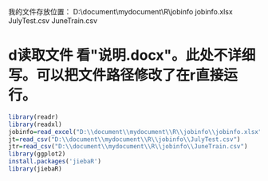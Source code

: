 
我的文件存放位置：
D:\document\mydocument\R\jobinfo
jobinfo.xlsx
JulyTest.csv
JuneTrain.csv

# d读取文件 看"说明.docx"。此处不详细写。可以把文件路径修改了在r直接运行。
```r
library(readr)
library(readxl)
jobinfo=read_excel("D:\\document\\mydocument\\R\\jobinfo\\jobinfo.xlsx",sheet=1)
jt=read_csv("D:\\document\\mydocument\\R\\jobinfo\\JulyTest.csv")
jtr=read_csv("D:\\document\\mydocument\\R\\jobinfo\\JuneTrain.csv")  
library(ggplot2)
install.packages('jiebaR')
library(jiebaR)
```
